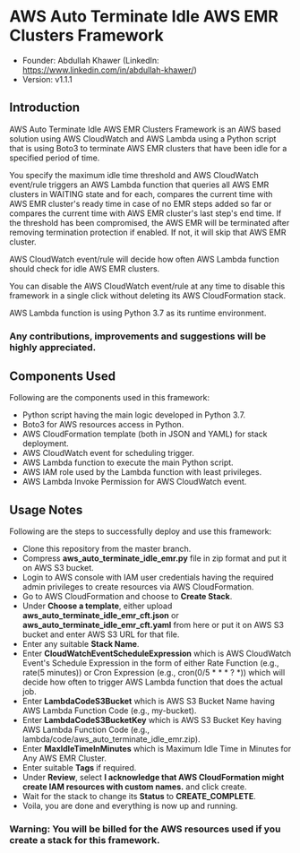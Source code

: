 # AWS Auto Terminate Idle AWS EMR Clusters Framework

-   Founder: Abdullah Khawer (LinkedIn: https://www.linkedin.com/in/abdullah-khawer/)
-   Version: v1.1.1

## Introduction

AWS Auto Terminate Idle AWS EMR Clusters Framework is an AWS based solution using AWS CloudWatch and AWS Lambda using a Python script that is using Boto3 to terminate AWS EMR clusters that have been idle for a specified period of time.

You specify the maximum idle time threshold and AWS CloudWatch event/rule triggers an AWS Lambda function that queries all AWS EMR clusters in WAITING state and for each, compares the current time with AWS EMR cluster's ready time in case of no EMR steps added so far or compares the current time with AWS EMR cluster's last step's end time. If the threshold has been compromised, the AWS EMR will be terminated after removing termination protection if enabled. If not, it will skip that AWS EMR cluster.

AWS CloudWatch event/rule will decide how often AWS Lambda function should check for idle AWS EMR clusters.

You can disable the AWS CloudWatch event/rule at any time to disable this framework in a single click without deleting its AWS CloudFormation stack.

AWS Lambda function is using Python 3.7 as its runtime environment.

### Any contributions, improvements and suggestions will be highly appreciated.

## Components Used

Following are the components used in this framework:
-   Python script having the main logic developed in Python 3.7.
-   Boto3 for AWS resources access in Python.
-   AWS CloudFormation template (both in JSON and YAML) for stack deployment.
-   AWS CloudWatch event for scheduling trigger.
-   AWS Lambda function to execute the main Python script.
-   AWS IAM role used by the Lambda function with least privileges.
-   AWS Lambda Invoke Permission for AWS CloudWatch event.

## Usage Notes

Following are the steps to successfully deploy and use this framework:
-   Clone this repository from the master branch.
-   Compress **aws_auto_terminate_idle_emr.py** file in zip format and put it on AWS S3 bucket.
-   Login to AWS console with IAM user credentials having the required admin privileges to create resources via AWS CloudFormation.
-   Go to AWS CloudFormation and choose to **Create Stack**.
-   Under **Choose a template**, either upload **aws_auto_terminate_idle_emr_cft.json** or **aws_auto_terminate_idle_emr_cft.yaml** from here or put it on AWS S3 bucket and enter AWS S3 URL for that file.
-   Enter any suitable **Stack Name**.
-   Enter **CloudWatchEventScheduleExpression** which is AWS CloudWatch Event's Schedule Expression in the form of either Rate Function (e.g., rate(5 minutes)) or Cron Expression (e.g., cron(0/5 * * * ? *)) which will decide how often to trigger AWS Lambda function that does the actual job.
-   Enter **LambdaCodeS3Bucket** which is AWS S3 Bucket Name having AWS Lambda Function Code (e.g., my-bucket).
-   Enter **LambdaCodeS3BucketKey** which is AWS S3 Bucket Key having AWS Lambda Function Code (e.g., lambda/code/aws_auto_terminate_idle_emr.zip).
-   Enter **MaxIdleTimeInMinutes** which is Maximum Idle Time in Minutes for Any AWS EMR Cluster.
-   Enter suitable **Tags** if required.
-   Under **Review**, select **I acknowledge that AWS CloudFormation might create IAM resources with custom names.** and click create.
-   Wait for the stack to change its **Status** to **CREATE_COMPLETE**.
-   Voila, you are done and everything is now up and running.

### Warning: You will be billed for the AWS resources used if you create a stack for this framework.

